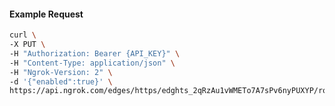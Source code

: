 <!-- Code generated for API Clients. DO NOT EDIT. -->

#### Example Request

```bash
curl \
-X PUT \
-H "Authorization: Bearer {API_KEY}" \
-H "Content-Type: application/json" \
-H "Ngrok-Version: 2" \
-d '{"enabled":true}' \
https://api.ngrok.com/edges/https/edghts_2qRzAu1vWMETo7A7sPv6nyPUXYP/routes/edghtsrt_2qRzAvuioxNqj3xcBxe8D8XF3bv/websocket_tcp_converter
```
